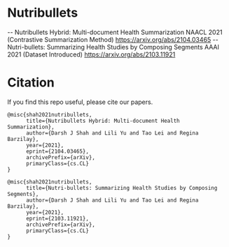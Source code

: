 # Nutribullets
-- Nutribullets Hybrid: Multi-document Health Summarization 
NAACL 2021 (Contrastive Summarization Method) https://arxiv.org/abs/2104.03465
-- Nutri-bullets: Summarizing Health Studies by Composing Segments 
AAAI 2021 (Dataset Introduced) https://arxiv.org/abs/2103.11921

# Citation

If you find this repo useful, please cite our papers.

```
@misc{shah2021nutribullets,
      title={Nutribullets Hybrid: Multi-document Health Summarization}, 
      author={Darsh J Shah and Lili Yu and Tao Lei and Regina Barzilay},
      year={2021},
      eprint={2104.03465},
      archivePrefix={arXiv},
      primaryClass={cs.CL}
}
```

```
@misc{shah2021nutribullets,
      title={Nutri-bullets: Summarizing Health Studies by Composing Segments}, 
      author={Darsh J Shah and Lili Yu and Tao Lei and Regina Barzilay},
      year={2021},
      eprint={2103.11921},
      archivePrefix={arXiv},
      primaryClass={cs.CL}
}
```
